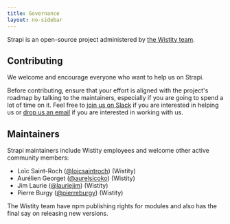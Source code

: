 ```yaml
---
title: Governance
layout: no-sidebar
---
```


Strapi is an open-source project administered by [the Wistity team](http://wistity.co).

## Contributing

We welcome and encourage everyone who want to help us on Strapi.

Before contributing, ensure that your effort is aligned with the project's roadmap by talking to the maintainers, especially if you are going to spend a lot of time on it. Feel free to [join us on Slack](http://slack.strapi.io) if you are interested in helping us or [drop us an email](mailto:hack@wistity.co) if you are interested in working with us.

## Maintainers

Strapi maintainers include Wistity employees and welcome other active community members:
- Loïc Saint-Roch ([@loicsaintroch](https://github.com/loicsaintroch)) (Wistity)
- Aurélien Georget ([@aurelsicoko](https://github.com/aurelsicoko)) (Wistity)
- Jim Laurie ([@lauriejim](https://github.com/lauriejim)) (Wistity)
- Pierre Burgy ([@pierreburgy](https://github.com/pierreburgy)) (Wistity)

The Wistity team have npm publishing rights for modules and also has the final say on releasing new versions.

